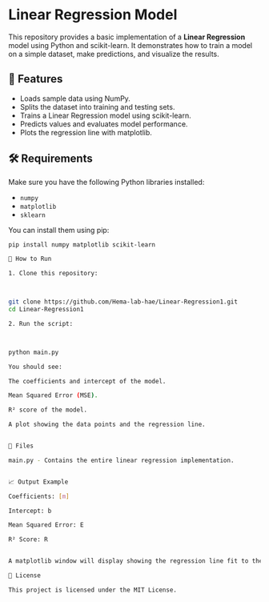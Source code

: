 # Linear Regression Model

This repository provides a basic implementation of a **Linear Regression** model using Python and scikit-learn. It demonstrates how to train a model on a simple dataset, make predictions, and visualize the results.

## 📌 Features

- Loads sample data using NumPy.
- Splits the dataset into training and testing sets.
- Trains a Linear Regression model using scikit-learn.
- Predicts values and evaluates model performance.
- Plots the regression line with matplotlib.

## 🛠️ Requirements

Make sure you have the following Python libraries installed:

- `numpy`
- `matplotlib`
- `sklearn`

You can install them using pip:

```bash
pip install numpy matplotlib scikit-learn

🚀 How to Run

1. Clone this repository:



git clone https://github.com/Hema-lab-hae/Linear-Regression1.git
cd Linear-Regression1

2. Run the script:



python main.py

You should see:

The coefficients and intercept of the model.

Mean Squared Error (MSE).

R² score of the model.

A plot showing the data points and the regression line.


📂 Files

main.py - Contains the entire linear regression implementation.


📈 Output Example

Coefficients: [m]

Intercept: b

Mean Squared Error: E

R² Score: R


A matplotlib window will display showing the regression line fit to the data points.

📝 License

This project is licensed under the MIT License.

